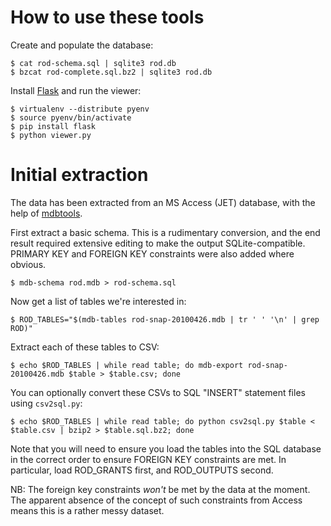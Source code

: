 # How to use these tools

Create and populate the database:

    $ cat rod-schema.sql | sqlite3 rod.db
    $ bzcat rod-complete.sql.bz2 | sqlite3 rod.db

Install [Flask](http://flask.pocoo.org) and run the viewer:

    $ virtualenv --distribute pyenv
    $ source pyenv/bin/activate
    $ pip install flask
    $ python viewer.py

# Initial extraction

The data has been extracted from an MS Access (JET) database, with the help of [mdbtools](http://mdbtools.sourceforge.net/).

First extract a basic schema. This is a rudimentary conversion, and the end result required extensive editing to make the output SQLite-compatible. PRIMARY KEY and FOREIGN KEY constraints were also added where obvious.

    $ mdb-schema rod.mdb > rod-schema.sql

Now get a list of tables we're interested in:

    $ ROD_TABLES="$(mdb-tables rod-snap-20100426.mdb | tr ' ' '\n' | grep ROD)"

Extract each of these tables to CSV:

    $ echo $ROD_TABLES | while read table; do mdb-export rod-snap-20100426.mdb $table > $table.csv; done

You can optionally convert these CSVs to SQL "INSERT" statement files using `csv2sql.py`:

    $ echo $ROD_TABLES | while read table; do python csv2sql.py $table < $table.csv | bzip2 > $table.sql.bz2; done

Note that you will need to ensure you load the tables into the SQL database in the correct order to ensure FOREIGN KEY constraints are met. In particular, load ROD_GRANTS first, and ROD_OUTPUTS second.

NB: The foreign key constraints *won't* be met by the data at the moment. The apparent absence of the concept of such constraints from Access means this is a rather messy dataset.
